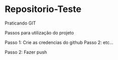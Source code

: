 # Repositorio-Teste
Praticando GIT

Passos para utilização do projeto

Passo 1: Crie as credencias do github Passo 2: etc...

Passo 2: Fazer push